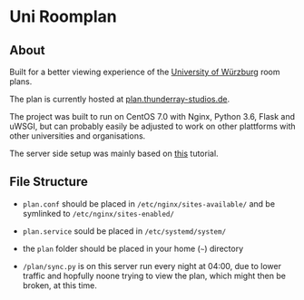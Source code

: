# Uni Roomplan

## About

Built for a better viewing experience of the [University of Würzburg](https://www.uni-wuerzburg.de) room plans.

The plan is currently hosted at [plan.thunderray-studios.de](http://plan.thunderray-studios.de).

The project was built to run on CentOS 7.0 with Nginx, Python 3.6, Flask and uWSGI, but can probably easily be adjusted to work on other plattforms with other universities and organisations.

The server side setup was mainly based on [this](https://www.digitalocean.com/community/tutorials/how-to-serve-flask-applications-with-uwsgi-and-nginx-on-centos-7) tutorial.

## File Structure

- `plan.conf` should be placed in `/etc/nginx/sites-available/` and be symlinked to `/etc/nginx/sites-enabled/`
- `plan.service` sould be placed in `/etc/systemd/system/`
- the `plan` folder should be placed in your home (`~`) directory

- `/plan/sync.py` is on this server run every night at 04:00, due to lower traffic and hopfully noone trying to view the plan, which might then be broken, at this time.
